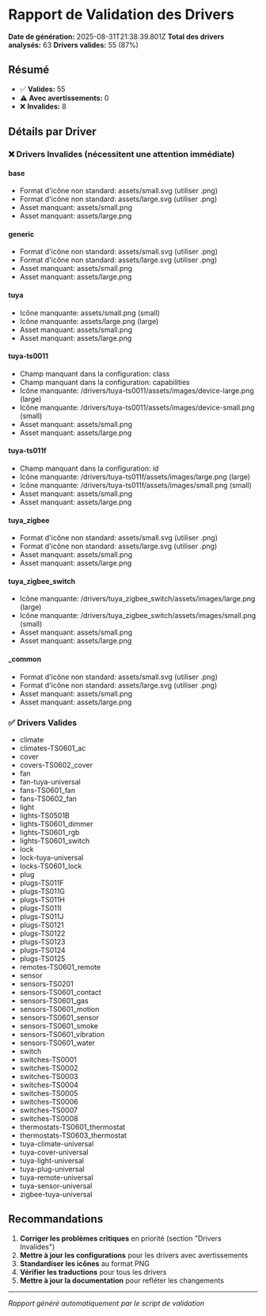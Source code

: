 # Rapport de Validation des Drivers

**Date de génération:** 2025-08-31T21:38:39.801Z
**Total des drivers analysés:** 63
**Drivers valides:** 55 (87%)

## Résumé

- ✅ **Valides:** 55
- ⚠️ **Avec avertissements:** 0
- ❌ **Invalides:** 8

## Détails par Driver

### ❌ Drivers Invalides (nécessitent une attention immédiate)

#### base
- Format d'icône non standard: assets/small.svg (utiliser .png)
- Format d'icône non standard: assets/large.svg (utiliser .png)
- Asset manquant: assets/small.png
- Asset manquant: assets/large.png

#### generic
- Format d'icône non standard: assets/small.svg (utiliser .png)
- Format d'icône non standard: assets/large.svg (utiliser .png)
- Asset manquant: assets/small.png
- Asset manquant: assets/large.png

#### tuya
- Icône manquante: assets/small.png (small)
- Icône manquante: assets/large.png (large)
- Asset manquant: assets/small.png
- Asset manquant: assets/large.png

#### tuya-ts0011
- Champ manquant dans la configuration: class
- Champ manquant dans la configuration: capabilities
- Icône manquante: /drivers/tuya-ts0011/assets/images/device-large.png (large)
- Icône manquante: /drivers/tuya-ts0011/assets/images/device-small.png (small)
- Asset manquant: assets/small.png
- Asset manquant: assets/large.png

#### tuya-ts011f
- Champ manquant dans la configuration: id
- Icône manquante: /drivers/tuya-ts011f/assets/images/large.png (large)
- Icône manquante: /drivers/tuya-ts011f/assets/images/small.png (small)
- Asset manquant: assets/small.png
- Asset manquant: assets/large.png

#### tuya_zigbee
- Format d'icône non standard: assets/small.svg (utiliser .png)
- Format d'icône non standard: assets/large.svg (utiliser .png)
- Asset manquant: assets/small.png
- Asset manquant: assets/large.png

#### tuya_zigbee_switch
- Icône manquante: /drivers/tuya_zigbee_switch/assets/images/large.png (large)
- Icône manquante: /drivers/tuya_zigbee_switch/assets/images/small.png (small)
- Asset manquant: assets/small.png
- Asset manquant: assets/large.png

#### _common
- Format d'icône non standard: assets/small.svg (utiliser .png)
- Format d'icône non standard: assets/large.svg (utiliser .png)
- Asset manquant: assets/small.png
- Asset manquant: assets/large.png


### ✅ Drivers Valides

- climate
- climates-TS0601_ac
- cover
- covers-TS0602_cover
- fan
- fan-tuya-universal
- fans-TS0601_fan
- fans-TS0602_fan
- light
- lights-TS0501B
- lights-TS0601_dimmer
- lights-TS0601_rgb
- lights-TS0601_switch
- lock
- lock-tuya-universal
- locks-TS0601_lock
- plug
- plugs-TS011F
- plugs-TS011G
- plugs-TS011H
- plugs-TS011I
- plugs-TS011J
- plugs-TS0121
- plugs-TS0122
- plugs-TS0123
- plugs-TS0124
- plugs-TS0125
- remotes-TS0601_remote
- sensor
- sensors-TS0201
- sensors-TS0601_contact
- sensors-TS0601_gas
- sensors-TS0601_motion
- sensors-TS0601_sensor
- sensors-TS0601_smoke
- sensors-TS0601_vibration
- sensors-TS0601_water
- switch
- switches-TS0001
- switches-TS0002
- switches-TS0003
- switches-TS0004
- switches-TS0005
- switches-TS0006
- switches-TS0007
- switches-TS0008
- thermostats-TS0601_thermostat
- thermostats-TS0603_thermostat
- tuya-climate-universal
- tuya-cover-universal
- tuya-light-universal
- tuya-plug-universal
- tuya-remote-universal
- tuya-sensor-universal
- zigbee-tuya-universal

## Recommandations

1. **Corriger les problèmes critiques** en priorité (section "Drivers Invalides")
2. **Mettre à jour les configurations** pour les drivers avec avertissements
3. **Standardiser les icônes** au format PNG
4. **Vérifier les traductions** pour tous les drivers
5. **Mettre à jour la documentation** pour refléter les changements

---
*Rapport généré automatiquement par le script de validation*